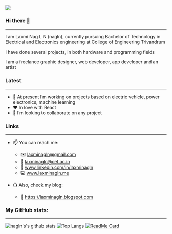 ![](https://komarev.com/ghpvc/?username=laxminagln&color=red&label=nagln's+views)
### Hi there 👋
-----------------------------------------
I am Laxmi Nag L N (nagln), currently pursuing Bachelor of Technology in Electrical and Electronics engineering at College of Engineering Trivandrum

I have done several projects, in both hardware and programming fields

I am a freelance graphic designer, web developer, app developer and an artist

### Latest
-----------------------------------------
- 🔭 At present I’m working on projects based on electric vehicle, power electronics, machine learning
- :heart: In love with React
- 👯 I’m looking to collaborate on any project 

### Links
-----------------------------------------
- 📫 You can reach me: 
  - :envelope: laxminagln@gmail.com
  - :office: laxminagln@cet.ac.in
  - :raising_hand: www.linkedin.com/in/laxminagln
  - :computer: www.laxminagln.me
  
- :tv: Also, check my blog:
  - :book: https://laxminagln.blogspot.com 

### My GitHub stats:
-----------------------------------------
![nagln's's github stats](https://github-readme-stats.vercel.app/api?username=laxminagln&count_private=true&show_icons=true&theme=tokyonight)
![Top Langs](https://github-readme-stats.vercel.app/api/top-langs/?username=CharalambosIoannou&theme=tokyonight)
[![ReadMe Card](https://github-readme-stats.vercel.app/api/pin/?username=laxminagln&repo=portable-wireless-multiple-power-transfer)](https://github.com/anuraghazra/github-readme-stats)

